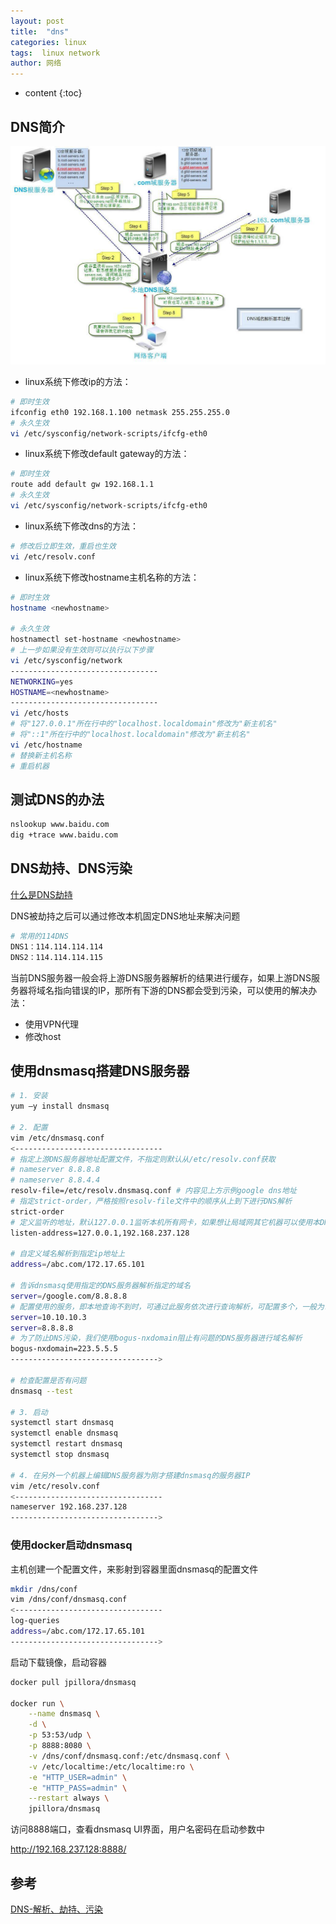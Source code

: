 ```yaml
---
layout: post
title:  "dns"
categories: linux
tags:  linux network
author: 网络
---
```


* content
{:toc}









## DNS简介

![DNS解析过程](/images/network/dns.jpg)

* linux系统下修改ip的方法：

```bash
# 即时生效
ifconfig eth0 192.168.1.100 netmask 255.255.255.0
# 永久生效
vi /etc/sysconfig/network-scripts/ifcfg-eth0
```

* linux系统下修改default gateway的方法：

```bash
# 即时生效
route add default gw 192.168.1.1
# 永久生效
vi /etc/sysconfig/network-scripts/ifcfg-eth0
```

* linux系统下修改dns的方法：

```bash
# 修改后立即生效，重启也生效
vi /etc/resolv.conf
```

* linux系统下修改hostname主机名称的方法：

```bash
# 即时生效
hostname <newhostname>

# 永久生效
hostnamectl set-hostname <newhostname>
# 上一步如果没有生效则可以执行以下步骤
vi /etc/sysconfig/network
---------------------------------
NETWORKING=yes
HOSTNAME=<newhostname>
---------------------------------
vi /etc/hosts
# 将"127.0.0.1"所在行中的"localhost.localdomain"修改为"新主机名"
# 将"::1"所在行中的"localhost.localdomain"修改为"新主机名"
vi /etc/hostname
# 替换新主机名称
# 重启机器
```

## 测试DNS的办法

```bash
nslookup www.baidu.com
dig +trace www.baidu.com
```

## DNS劫持、DNS污染

[什么是DNS劫持](https://www.simcf.cc/6915.html)

DNS被劫持之后可以通过修改本机固定DNS地址来解决问题

```bash
# 常用的114DNS
DNS1：114.114.114.114
DNS2：114.114.114.115
```

当前DNS服务器一般会将上游DNS服务器解析的结果进行缓存，如果上游DNS服务器将域名指向错误的IP，那所有下游的DNS都会受到污染，可以使用的解决办法：

* 使用VPN代理
* 修改host

## 使用dnsmasq搭建DNS服务器

```bash
# 1. 安装
yum –y install dnsmasq

# 2. 配置
vim /etc/dnsmasq.conf
<---------------------------------
# 指定上游DNS服务器地址配置文件，不指定则默认从/etc/resolv.conf获取
# nameserver 8.8.8.8
# nameserver 8.8.4.4
resolv-file=/etc/resolv.dnsmasq.conf # 内容见上方示例google dns地址
# 指定strict-order，严格按照resolv-file文件中的顺序从上到下进行DNS解析
strict-order
# 定义监听的地址，默认127.0.0.1监听本机所有网卡，如果想让局域网其它机器可以使用本DNS服务器，则逗号隔开添加本机IP地址
listen-address=127.0.0.1,192.168.237.128

# 自定义域名解析到指定ip地址上
address=/abc.com/172.17.65.101

# 告诉dnsmasq使用指定的DNS服务器解析指定的域名
server=/google.com/8.8.8.8
# 配置使用的服务，即本地查询不到时，可通过此服务依次进行查询解析，可配置多个，一般为已知的或代理的外网DNS服务
server=10.10.10.3
server=8.8.8.8
# 为了防止DNS污染，我们使用bogus-nxdomain阻止有问题的DNS服务器进行域名解析
bogus-nxdomain=223.5.5.5
--------------------------------->

# 检查配置是否有问题
dnsmasq --test

# 3. 启动
systemctl start dnsmasq
systemctl enable dnsmasq
systemctl restart dnsmasq
systemctl stop dnsmasq

# 4. 在另外一个机器上编辑DNS服务器为刚才搭建dnsmasq的服务器IP   
vim /etc/resolv.conf
<---------------------------------
nameserver 192.168.237.128
--------------------------------->
```

### 使用docker启动dnsmasq

主机创建一个配置文件，来影射到容器里面dnsmasq的配置文件

```bash
mkdir /dns/conf
vim /dns/conf/dnsmasq.conf
<---------------------------------
log-queries
address=/abc.com/172.17.65.101
--------------------------------->
```

启动下载镜像，启动容器

```bash
docker pull jpillora/dnsmasq

docker run \
    --name dnsmasq \
    -d \
    -p 53:53/udp \
    -p 8888:8080 \
    -v /dns/conf/dnsmasq.conf:/etc/dnsmasq.conf \
    -v /etc/localtime:/etc/localtime:ro \
    -e "HTTP_USER=admin" \
    -e "HTTP_PASS=admin" \
    --restart always \
    jpillora/dnsmasq
```

访问8888端口，查看dnsmasq UI界面，用户名密码在启动参数中

http://192.168.237.128:8888/

## 参考

[DNS-解析、劫持、污染](https://www.cnblogs.com/JohnABC/p/5908658.html)
